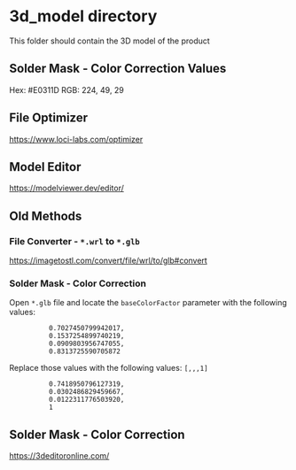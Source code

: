3d_model directory
====================
This folder should contain the 3D model of the product

## Solder Mask - Color Correction Values
Hex: #E0311D
RGB: 224, 49, 29

## File Optimizer
https://www.loci-labs.com/optimizer

## Model Editor
https://modelviewer.dev/editor/



## Old Methods

### File Converter - `*.wrl` to `*.glb`
https://imagetostl.com/convert/file/wrl/to/glb#convert

### Solder Mask - Color Correction
Open `*.glb` file and locate the `baseColorFactor` parameter with the following values:
```
          0.7027450799942017,
          0.1537254899740219,
          0.0909803956747055,
          0.8313725590705872
```
Replace those values with the following values: `[,,,1]`
```
          0.7418950796127319,
          0.0302486829459667,
          0.0122311776503920,
          1
```

## Solder Mask - Color Correction
https://3deditoronline.com/
